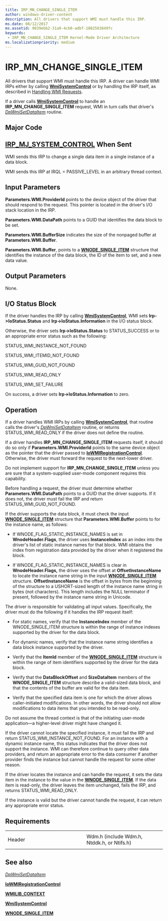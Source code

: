 ```yaml
---
title: IRP_MN_CHANGE_SINGLE_ITEM
author: windows-driver-content
description: All drivers that support WMI must handle this IRP.
ms.date: 08/12/2017
ms.assetid: 9839ebb2-31a9-4cb0-adbf-1882583849fc
keywords:
 - IRP_MN_CHANGE_SINGLE_ITEM Kernel-Mode Driver Architecture
ms.localizationpriority: medium
---
```


# IRP\_MN\_CHANGE\_SINGLE\_ITEM


All drivers that support WMI must handle this IRP. A driver can handle WMI IRPs either by calling [**WmiSystemControl**](https://msdn.microsoft.com/library/windows/hardware/ff565834) or by handling the IRP itself, as described in [Handling WMI Requests](https://msdn.microsoft.com/library/windows/hardware/ff546968).

If a driver calls [**WmiSystemControl**](https://msdn.microsoft.com/library/windows/hardware/ff565834) to handle an **IRP\_MN\_CHANGE\_SINGLE\_ITEM** request, WMI in turn calls that driver's [*DpWmiSetDataItem*](https://msdn.microsoft.com/library/windows/hardware/ff544108) routine.

Major Code
----------

[**IRP\_MJ\_SYSTEM\_CONTROL**](irp-mj-system-control.md)
When Sent
---------

WMI sends this IRP to change a single data item in a single instance of a data block.

WMI sends this IRP at IRQL = PASSIVE\_LEVEL in an arbitrary thread context.

## Input Parameters


**Parameters.WMI.ProviderId** points to the device object of the driver that should respond to the request. This pointer is located in the driver's I/O stack location in the IRP.

**Parameters.WMI.DataPath** points to a GUID that identifies the data block to be set.

**Parameters.WMI.BufferSize** indicates the size of the nonpaged buffer at **Parameters.WMI.Buffer**.

**Parameters.WMI.Buffer**, points to a [**WNODE\_SINGLE\_ITEM**](https://msdn.microsoft.com/library/windows/hardware/ff566378) structure that identifies the instance of the data block, the ID of the item to set, and a new data value.

## Output Parameters


None.

## I/O Status Block


If the driver handles the IRP by calling [**WmiSystemControl**](https://msdn.microsoft.com/library/windows/hardware/ff565834), WMI sets **Irp-&gt;IoStatus.Status** and **Irp-&gt;IoStatus.Information** in the I/O status block.

Otherwise, the driver sets **Irp-&gt;IoStatus.Status** to STATUS\_SUCCESS or to an appropriate error status such as the following:

STATUS\_WMI\_INSTANCE\_NOT\_FOUND

STATUS\_WMI\_ITEMID\_NOT\_FOUND

STATUS\_WMI\_GUID\_NOT\_FOUND

STATUS\_WMI\_READ\_ONLY

STATUS\_WMI\_SET\_FAILURE

On success, a driver sets **Irp-&gt;IoStatus.Information** to zero.

Operation
---------

If a driver handles WMI IRPs by calling [**WmiSystemControl**](https://msdn.microsoft.com/library/windows/hardware/ff565834), that routine calls the driver's [*DpWmiSetDataItem*](https://msdn.microsoft.com/library/windows/hardware/ff544108) routine, or returns STATUS\_WMI\_READ\_ONLY if the driver does not define the routine.

If a driver handles **IRP\_MN\_CHANGE\_SINGLE\_ITEM** requests itself, it should do so only if **Parameters.WMI.ProviderId** points to the same device object as the pointer that the driver passed to [**IoWMIRegistrationControl**](https://msdn.microsoft.com/library/windows/hardware/ff550480). Otherwise, the driver must forward the request to the next-lower driver.

Do not implement support for **IRP\_MN\_CHANGE\_SINGLE\_ITEM** unless you are sure that a system-supplied user-mode component requires this capability.

Before handling a request, the driver must determine whether **Parameters.WMI.DataPath** points to a GUID that the driver supports. If it does not, the driver must fail the IRP and return STATUS\_WMI\_GUID\_NOT\_FOUND.

If the driver supports the data block, it must check the input [**WNODE\_SINGLE\_ITEM**](https://msdn.microsoft.com/library/windows/hardware/ff566378) structure that **Parameters.WMI.Buffer** points to for the instance name, as follows:

-   If WNODE\_FLAG\_STATIC\_INSTANCE\_NAMES is set in **WnodeHeader.Flags**, the driver uses **InstanceIndex** as an index into the driver's list of static instance names for that block. WMI obtains the index from registration data provided by the driver when it registered the block.

-   If WNODE\_FLAG\_STATIC\_INSTANCE\_NAMES is clear in **WnodeHeader.Flags,** the driver uses the offset at **OffsetInstanceName** to locate the instance name string in the input [**WNODE\_SINGLE\_ITEM**](https://msdn.microsoft.com/library/windows/hardware/ff566378) structure. **OffsetInstanceName** is the offset in bytes from the beginning of the structure to a USHORT-sized length of the instance name string in bytes (not characters). This length includes the NULL terminator if present, followed by the instance name string in Unicode.

The driver is responsible for validating all input values. Specifically, the driver must do the following if it handles the IRP request itself:

-   For static names, verify that the **InstanceIndex** member of the WNODE\_SINGLE\_ITEM structure is within the range of instance indexes supported by the driver for the data block.

-   For dynamic names, verify that the instance name string identifies a data block instance supported by the driver.

-   Verify that the **ItemId** member of the [**WNODE\_SINGLE\_ITEM**](https://msdn.microsoft.com/library/windows/hardware/ff566378) structure is within the range of item identifiers supported by the driver for the data block.

-   Verify that the **DataBlockOffset** and **SizeDataItem** members of the **WNODE\_SINGLE\_ITEM** structure describe a valid-sized data block, and that the contents of the buffer are valid for the data item.

-   Verify that the specified data item is one for which the driver allows caller-initiated modifications. In other words, the driver should not allow modifications to data items that you intended to be read-only.

Do not assume the thread context is that of the initiating user-mode application—a higher-level driver might have changed it.

If the driver cannot locate the specified instance, it must fail the IRP and return STATUS\_WMI\_INSTANCE\_NOT\_FOUND. For an instance with a dynamic instance name, this status indicates that the driver does not support the instance. WMI can therefore continue to query other data providers, and return an appropriate error to the data consumer if another provider finds the instance but cannot handle the request for some other reason.

If the driver locates the instance and can handle the request, it sets the data item in the instance to the value in the [**WNODE\_SINGLE\_ITEM**](https://msdn.microsoft.com/library/windows/hardware/ff566378). If the data item is read-only, the driver leaves the item unchanged, fails the IRP, and returns STATUS\_WMI\_READ\_ONLY.

If the instance is valid but the driver cannot handle the request, it can return any appropriate error status.

Requirements
------------

<table>
<colgroup>
<col width="50%" />
<col width="50%" />
</colgroup>
<tbody>
<tr class="odd">
<td><p>Header</p></td>
<td>Wdm.h (include Wdm.h, Ntddk.h, or Ntifs.h)</td>
</tr>
</tbody>
</table>

## See also


[*DpWmiSetDataItem*](https://msdn.microsoft.com/library/windows/hardware/ff544108)

[**IoWMIRegistrationControl**](https://msdn.microsoft.com/library/windows/hardware/ff550480)

[**WMILIB\_CONTEXT**](https://msdn.microsoft.com/library/windows/hardware/ff565813)

[**WmiSystemControl**](https://msdn.microsoft.com/library/windows/hardware/ff565834)

[**WNODE\_SINGLE\_ITEM**](https://msdn.microsoft.com/library/windows/hardware/ff566378)

 

 




